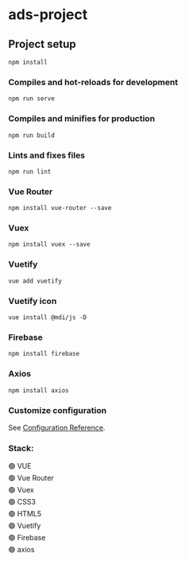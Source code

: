 # ads-project

## Project setup
```
npm install
```

### Compiles and hot-reloads for development
```
npm run serve
```

### Compiles and minifies for production
```
npm run build
```

### Lints and fixes files
```
npm run lint
```

### Vue Router
```
npm install vue-router --save
```

### Vuex
```
npm install vuex --save
```

### Vuetify
```
vue add vuetify
```

### Vuetify icon
```
vue install @mdi/js -D
```

### Firebase
```
npm install firebase
```

### Axios
```
npm install axios
```

### Customize configuration
See [Configuration Reference](https://cli.vuejs.org/config/).    

### Stack:    
:green_circle: VUE    
:green_circle: Vue Router   
:green_circle: Vuex     
:green_circle: CSS3            
:green_circle: HTML5        
:green_circle: Vuetify      
:green_circle: Firebase    
:green_circle: axios



